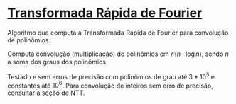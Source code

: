 # [Transformada Rápida de Fourier](fft.cpp)

Algoritmo que computa a Transformada Rápida de Fourier para convolução de polinômios.

Computa convolução (multiplicação) de polinômios em $\mathcal{O}(n \cdot \log n)$, sendo $n$ a soma dos graus dos polinômios.

Testado e sem erros de precisão com polinômios de grau até $3 * 10^5$ e constantes até $10^6$. Para convolução de inteiros sem erro de precisão, consultar a seção de NTT.
